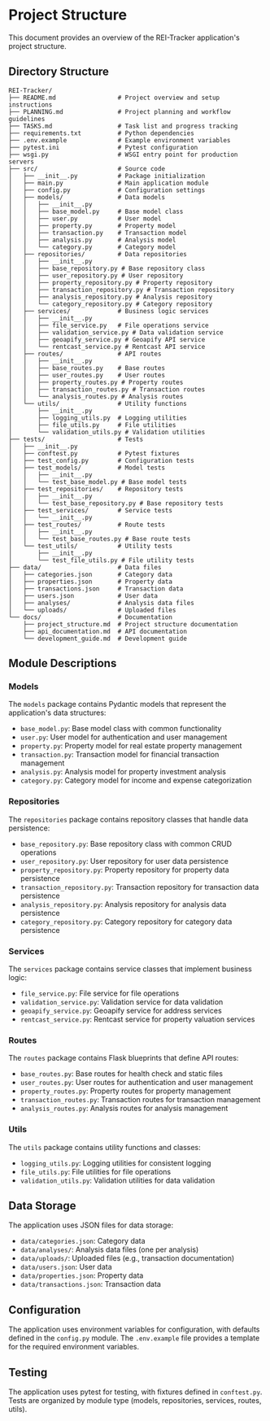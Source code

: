 # Project Structure

This document provides an overview of the REI-Tracker application's project structure.

## Directory Structure

```
REI-Tracker/
├── README.md                 # Project overview and setup instructions
├── PLANNING.md               # Project planning and workflow guidelines
├── TASKS.md                  # Task list and progress tracking
├── requirements.txt          # Python dependencies
├── .env.example              # Example environment variables
├── pytest.ini                # Pytest configuration
├── wsgi.py                   # WSGI entry point for production servers
├── src/                      # Source code
│   ├── __init__.py           # Package initialization
│   ├── main.py               # Main application module
│   ├── config.py             # Configuration settings
│   ├── models/               # Data models
│   │   ├── __init__.py
│   │   ├── base_model.py     # Base model class
│   │   ├── user.py           # User model
│   │   ├── property.py       # Property model
│   │   ├── transaction.py    # Transaction model
│   │   ├── analysis.py       # Analysis model
│   │   └── category.py       # Category model
│   ├── repositories/         # Data repositories
│   │   ├── __init__.py
│   │   ├── base_repository.py # Base repository class
│   │   ├── user_repository.py # User repository
│   │   ├── property_repository.py # Property repository
│   │   ├── transaction_repository.py # Transaction repository
│   │   ├── analysis_repository.py # Analysis repository
│   │   └── category_repository.py # Category repository
│   ├── services/             # Business logic services
│   │   ├── __init__.py
│   │   ├── file_service.py   # File operations service
│   │   ├── validation_service.py # Data validation service
│   │   ├── geoapify_service.py # Geoapify API service
│   │   └── rentcast_service.py # Rentcast API service
│   ├── routes/               # API routes
│   │   ├── __init__.py
│   │   ├── base_routes.py    # Base routes
│   │   ├── user_routes.py    # User routes
│   │   ├── property_routes.py # Property routes
│   │   ├── transaction_routes.py # Transaction routes
│   │   └── analysis_routes.py # Analysis routes
│   └── utils/                # Utility functions
│       ├── __init__.py
│       ├── logging_utils.py  # Logging utilities
│       ├── file_utils.py     # File utilities
│       └── validation_utils.py # Validation utilities
├── tests/                    # Tests
│   ├── __init__.py
│   ├── conftest.py           # Pytest fixtures
│   ├── test_config.py        # Configuration tests
│   ├── test_models/          # Model tests
│   │   ├── __init__.py
│   │   └── test_base_model.py # Base model tests
│   ├── test_repositories/    # Repository tests
│   │   ├── __init__.py
│   │   └── test_base_repository.py # Base repository tests
│   ├── test_services/        # Service tests
│   │   └── __init__.py
│   ├── test_routes/          # Route tests
│   │   ├── __init__.py
│   │   └── test_base_routes.py # Base route tests
│   └── test_utils/           # Utility tests
│       ├── __init__.py
│       └── test_file_utils.py # File utility tests
├── data/                     # Data files
│   ├── categories.json       # Category data
│   ├── properties.json       # Property data
│   ├── transactions.json     # Transaction data
│   ├── users.json            # User data
│   ├── analyses/             # Analysis data files
│   └── uploads/              # Uploaded files
└── docs/                     # Documentation
    ├── project_structure.md  # Project structure documentation
    ├── api_documentation.md  # API documentation
    └── development_guide.md  # Development guide
```

## Module Descriptions

### Models

The `models` package contains Pydantic models that represent the application's data structures:

- `base_model.py`: Base model class with common functionality
- `user.py`: User model for authentication and user management
- `property.py`: Property model for real estate property management
- `transaction.py`: Transaction model for financial transaction management
- `analysis.py`: Analysis model for property investment analysis
- `category.py`: Category model for income and expense categorization

### Repositories

The `repositories` package contains repository classes that handle data persistence:

- `base_repository.py`: Base repository class with common CRUD operations
- `user_repository.py`: User repository for user data persistence
- `property_repository.py`: Property repository for property data persistence
- `transaction_repository.py`: Transaction repository for transaction data persistence
- `analysis_repository.py`: Analysis repository for analysis data persistence
- `category_repository.py`: Category repository for category data persistence

### Services

The `services` package contains service classes that implement business logic:

- `file_service.py`: File service for file operations
- `validation_service.py`: Validation service for data validation
- `geoapify_service.py`: Geoapify service for address services
- `rentcast_service.py`: Rentcast service for property valuation services

### Routes

The `routes` package contains Flask blueprints that define API routes:

- `base_routes.py`: Base routes for health check and static files
- `user_routes.py`: User routes for authentication and user management
- `property_routes.py`: Property routes for property management
- `transaction_routes.py`: Transaction routes for transaction management
- `analysis_routes.py`: Analysis routes for analysis management

### Utils

The `utils` package contains utility functions and classes:

- `logging_utils.py`: Logging utilities for consistent logging
- `file_utils.py`: File utilities for file operations
- `validation_utils.py`: Validation utilities for data validation

## Data Storage

The application uses JSON files for data storage:

- `data/categories.json`: Category data
- `data/analyses/`: Analysis data files (one per analysis)
- `data/uploads/`: Uploaded files (e.g., transaction documentation)
- `data/users.json`: User data
- `data/properties.json`: Property data
- `data/transactions.json`: Transaction data

## Configuration

The application uses environment variables for configuration, with defaults defined in the `config.py` module. The `.env.example` file provides a template for the required environment variables.

## Testing

The application uses pytest for testing, with fixtures defined in `conftest.py`. Tests are organized by module type (models, repositories, services, routes, utils).
